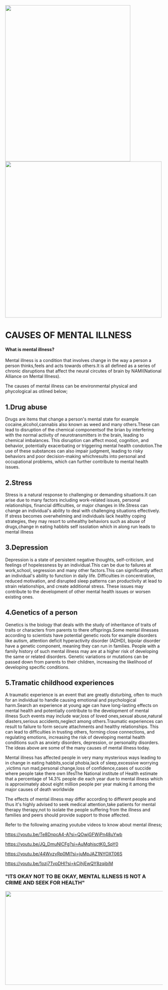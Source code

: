  <img src="https://github.com/Rhyan2/LUBEGA/assets/148863405/827c1ca6-26bf-4f1b-8dae-c58f9b19fc8f" width="400" height="500">
   
<img src="https://github.com/Rhyan2/LUBEGA/assets/148863405/697b5d69-141c-4f10-8cc7-31d52639ca9c" width="500" height="500">
                                                             
   # CAUSES OF MENTAL ILLNESS



   
  #### What is mental illness?
  Mental illness is a condition that involves change in the way a person a person thinks,feels and acts towards others.It is all defined as a series of chronic disruptions that affect the neural circutes of brain by NAMI(National Alliance on Mental Illness).

The causes of mental illness can be environmental physical and phycological as otlined below;

## 1.Drug abuse

Drugs are items that change a person's mental state for example cocaine,alcohol,cannabis also known as weed and many others.These can lead to disruption of the chemical componentsof the brian by  interfering with the normal activity of neurotransmitters in the brain, leading to chemical imbalances. This disruption can affect mood, cognition, and behavior, potentially exacerbating or triggering mental health condotion.The use of these substances can also  impair judgment, leading to risky behaviors and poor decision-making whichresults into personal and occupational problems, which can further contribute to mental health issues.

## 2.Stress

Stress is a natural  response to challenging or demanding situations.It can arise due to many factors including work-related issues, personal relationships, financial difficulties, or major changes in life.Stress can change an individual's ability to deal with challenging situations effectively. If stress becomes overwhelming and individuals lack healthy coping strategies, they may resort to unhealthy behaviors such as abuse of drugs,change in eating habbits self issolation which in along run leads to mental illness

## 3.Depression
   
 Depression is a state of  persistent negative thoughts, self-criticism, and feelings of hopelessness by an individual.This can be due to failures at work,school, segression and many other factors.This can significantly affect an individual's ability to function in daily life. Difficulties in concentration, reduced motivation, and disrupted sleep patterns can  productivity at lead to strain relationships, and create additional stress. These issues may contribute to the development of other mental health issues or worsen existing ones. 

## 4.Genetics of a person
 
 Genetics is the biology that deals with the study of inheritance of traits of traits or characters from parents to there offsprings.Some mental illnesses according to scientists have  potential genetic roots for example disorders like autism, attention deficit hyperactivity disorder (ADHD), bipolar disorder  have a genetic component, meaning they can run in families. People with a family history of such mental illness may are at a higher risk of developing the same or related disorders. Genetic variations or mutations can be passed down from parents to their children, increasing the likelihood of developing specific conditions.
 
## 5.Tramatic childhood experiences
 
A traumatic  experience is  an event  that are greatly disturbing, often to much for an individual to handle causing  emotional and psychological harm.Search an experience at young age can have long-lasting effects  on mental health and potentially contribute to the development of mental illness Such events may include war,loss of loved ones,sexual abuse,natural diasters,serious accidents,neglect among others.Traumatic experiences can result to failure to form secure attachments and healthy relationships. This can lead to difficulties in trusting others, forming close connections, and regulating emotions, increasing the risk of developing mental health conditions such as anxiety disorders, depression, or personality disorders.
 The ideas  above are some of the  many causes of mental illness today. 

 Mental illness has affected people in very many mysterious ways leading to  in change in eating habbits,social phobia,lack of sleep,excessive worrying ,victims run mad,personal change,loss of confidence,cases of succide where people take there own lifesThe National institute of Health estimate that a percentage of 14.3% people die each year due to mental illness which is approximately about eight million people per year making it among the major causes of death worldwide

 The effects of mental illness may differ according to different people and thus it's highly advised to seek medical attention,take patients for mental therapy therapy,not to isolate the people suffering from the illness and families and peers should provide support to those affected.

 Refer to  the following amazing youtube videos to know about mental illness;

 https://youtu.be/Te8DnpcA4-A?si=QOwjGFWjPn48uYwb
 
 https://youtu.be/JQ_DmuNlCFg?si=AuMqhisctK0_SpY0
 
 https://youtu.be/44WvzyRp0MI?si=juMpJAZ1NYOXT06S
 
 https://youtu.be/1ozj7TvpDHI?si=kCjhjEwQY8zqibiM
 
 ### "ITS OKAY NOT TO BE OKAY, MENTAL ILLNESS IS NOT A CRIME AND SEEK FOR HEALTH" 

<img src="https://github.com/Rhyan2/LUBEGA/assets/148863405/32e3d9be-81f1-490c-b55d-1d77b8f1396d" width="600" height="300"> 
 
 
 

 
